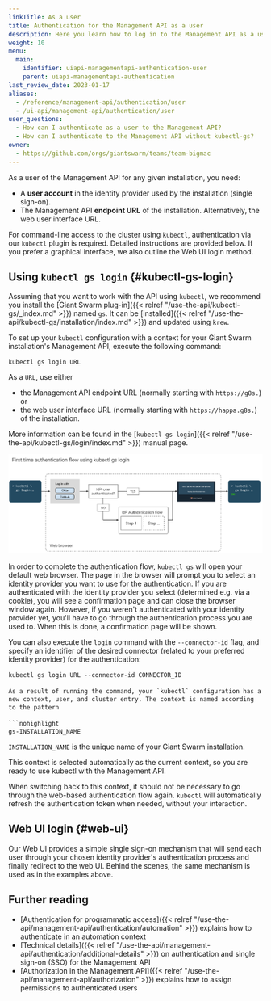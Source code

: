 ```yaml
---
linkTitle: As a user
title: Authentication for the Management API as a user
description: Here you learn how to log in to the Management API as a user, using single sign-on (SSO), to use tools like kubectl.
weight: 10
menu:
  main:
    identifier: uiapi-managementapi-authentication-user
    parent: uiapi-managementapi-authentication
last_review_date: 2023-01-17
aliases:
  - /reference/management-api/authentication/user
  - /ui-api/management-api/authentication/user
user_questions:
  - How can I authenticate as a user to the Management API?
  - How can I authenticate to the Management API without kubectl-gs?
owner:
  - https://github.com/orgs/giantswarm/teams/team-bigmac
---
```


As a user of the Management API for any given installation, you need:

- A **user account** in the identity provider used by the installation (single sign-on).
- The Management API **endpoint URL** of the installation. Alternatively, the web user interface URL.

For command-line access to the cluster using `kubectl`, authentication via our `kubectl` plugin is required. Detailed instructions are provided below. If you prefer a graphical interface, we also outline the Web UI login method.

## Using `kubectl gs login` {#kubectl-gs-login}

Assuming that you want to work with the API using `kubectl`, we recommend you install the [Giant Swarm plug-in]({{< relref "/use-the-api/kubectl-gs/_index.md" >}}) named `gs`. It can be [installed]({{< relref "/use-the-api/kubectl-gs/installation/index.md" >}}) and updated using `krew`.

To set up your `kubectl` configuration with a context for your Giant Swarm installation's Management API, execute the following command:

```nohighlight
kubectl gs login URL
```

As a `URL`, use either

- the Management API endpoint URL (normally starting with `https://g8s.`) or
- the web user interface URL (normally starting with `https://happa.g8s.`) of the installation.

More information can be found in the [`kubectl gs login`]({{< relref "/use-the-api/kubectl-gs/login/index.md" >}}) manual page.

[![Authentication flow](sso-auth-flow-with-kubectl-gs-login.svg)](sso-auth-flow-with-kubectl-gs-login.svg)

In order to complete the authentication flow, `kubectl gs` will open your default web browser. The page in the browser will prompt you to select an identity provider you want to use for the authentication. If you are authenticated with the identity provider you select (determined e.g. via a cookie), you will see a confirmation page and can close the browser window again. However, if you weren't authenticated with your identity provider yet, you'll have to go through the authentication process you are used to. When this is done, a confirmation page will be shown.

You can also execute the `login` command with the `--connector-id` flag, and specify an identifier of the desired connector (related to your preferred identity provider) for the authentication:

```nohighlight
kubectl gs login URL --connector-id CONNECTOR_ID

As a result of running the command, your `kubectl` configuration has a new context, user, and cluster entry. The context is named according to the pattern

```nohighlight
gs-INSTALLATION_NAME
```

`INSTALLATION_NAME` is the unique name of your Giant Swarm installation.

This context is selected automatically as the current context, so you are ready to use kubectl with the Management API.

When switching back to this context, it should not be necessary to go through the web-based authentication flow again. `kubectl` will automatically refresh the authentication token when needed, without your interaction.

## Web UI login {#web-ui}

Our Web UI provides a simple single sign-on mechanism that will send each user through your chosen identity provider's authentication process and finally redirect to the web UI. Behind the scenes, the same mechanism is used as in the examples above.

## Further reading

- [Authentication for programmatic access]({{< relref "/use-the-api/management-api/authentication/automation" >}}) explains how to authenticate in an automation context
- [Technical details]({{< relref "/use-the-api/management-api/authentication/additional-details" >}}) on authentication and single sign-on (SSO) for the Management API
- [Authorization in the Management API]({{< relref "/use-the-api/management-api/authorization" >}}) explains how to assign permissions to authenticated users
